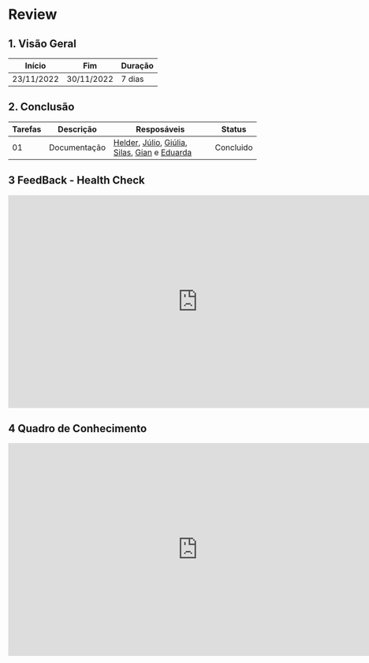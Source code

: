 # Review

## 1. Visão Geral
<!-- data de inicio da sprint
     data de finalização da sprint
     duraração da sprint
 -->
Início | Fim | Duração
------ | --- | -------
23/11/2022 | 30/11/2022 | 7 dias

## 2. Conclusão
<!-- adicionar a issue, sua descrição, o responsavel e se a issue foi terminada ou não -->
Tarefas | Descrição | Resposáveis | Status
------ | --------- | ----------- | ------
01 | Documentação | [Helder](https://github.com/F1reFinger), [Júlio](https://github.com/Julio-eng), [Giúlia](https://github.com/alcantaragiubs), [Silas](https://github.com/Silas-neres), [Gian](https://github.com/GianMedeiros) e [Eduarda](https://github.com/erteduarda)  | Concluido

## 3 FeedBack - Health Check
<iframe width="768" height="432" src="https://docs.google.com/spreadsheets/d/1-sWmWZ9fADGNUFFPdBJHccLhOLTYTjqHpMyFA5QReok/edit?usp=sharing" frameborder="0" scrolling="no" allowfullscreen></iframe>

## 4 Quadro de Conhecimento
<iframe width="768" height="432" src="https://docs.google.com/spreadsheets/d/1MeP-q5hIVB0PUKEYZGs4nRC9GpGrQpQy1MaD0SJNBA8/edit?usp=sharing" frameborder="0" scrolling="no" allowfullscreen></iframe>
